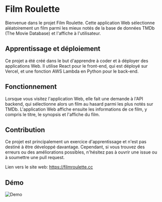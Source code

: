# Film Roulette

Bienvenue dans le projet Film Roulette. Cette application Web sélectionne aléatoirement un film parmi les mieux notés de la base de données TMDb (The Movie Database) et l'affiche à l'utilisateur.

## Apprentissage et déploiement

Ce projet a été créé dans le but d'apprendre à coder et à déployer des applications Web. Il utilise React pour le front-end, qui est déployé sur Vercel, et une fonction AWS Lambda en Python pour le back-end.

## Fonctionnement

Lorsque vous visitez l'application Web, elle fait une demande à l'API backend, qui sélectionne alors un film au hasard parmi les plus notés sur TMDb. L'application Web affiche ensuite les informations de ce film, y compris le titre, le synopsis et l'affiche du film.

## Contribution

Ce projet est principalement un exercice d'apprentissage et n'est pas destiné à être développé davantage. Cependant, si vous trouvez des erreurs ou des améliorations possibles, n'hésitez pas à ouvrir une issue ou à soumettre une pull request.

Lien vers le site web: https://filmroulette.cc

## Démo

![Demo](https://github.com/shellshore4/filmroulette/blob/master/Animation.gif)
